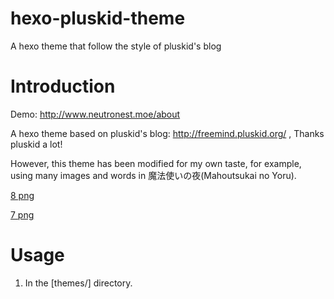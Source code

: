# hexo-pluskid-theme
A hexo theme that follow the style of pluskid's blog

# Introduction

Demo: http://www.neutronest.moe/about

A hexo theme based on pluskid's blog: http://freemind.pluskid.org/ , Thanks pluskid a lot!

However, this theme has been modified for my own taste, for example, using many images and words in 魔法使いの夜(Mahoutsukai no Yoru).

[8 png](https://github.com/neutronest/hexo-pluskid-theme/tree/master/source/img/8.png)

[7 png](https://github.com/neutronest/hexo-pluskid-theme/tree/master/source/img/7.png)

# Usage

1. In the [themes/] directory. 